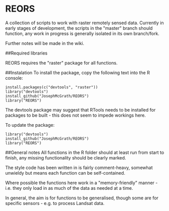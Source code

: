 REORS
=====

A collection of scripts to work with raster remotely sensed data. Currently in early stages of development, the scripts in the "master" branch should function, any work in progress is generally isolated in its own branch/fork.

Further notes will be made in the wiki.

##Required libraries

REORS requires the "raster" package for all functions.

##Instalation
To install the package, copy the following text into the R console:

    install.packages(c("devtools", "raster"))
    library("devtools")
    install_github("JosephMcGrath/REORS")
    library("REORS")
The devtools package may suggest that RTools needs to be installed for packages to be built - this does not seem to impede workings here.  
 
To update the package:

    library("devtools")
    install_github("JosephMcGrath/REORS")
    library("REORS")

##General notes
All functions in the R folder should at least run from start to finish, any missing functionality should be clearly marked.

The style code has been written in is fairly comment-heavy, somewhat unwieldy but means each function can be self-contained.

Where possible the functions here work in a "memory-friendly" manner - i.e. they only load in as much of the data as needed at a time.

In general, the aim is for functions to be generalised, though some are for specific sensors - e.g. to process Landsat data.
